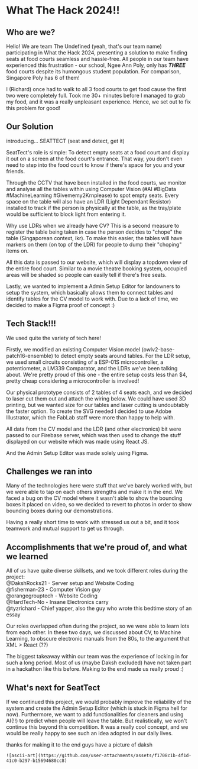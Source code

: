 # What The Hack 2024!!
## Who are we?
Hello! We are team The Undefined (yeah, that's our team name) participating in What the Hack 2024, presenting a solution to make finding seats at food courts seamless and hassle-free.
All people in our team have experienced this frustration - our school, Ngee Ann Poly, only has ***THREE*** food courts despite its humongous student population. For comparison, Singapore Poly has 6 of them!

I (Richard) once had to walk to all 3 food courts to get food cause the first two were completely full. Took me 30+ minutes before I managed to grab my food, and it was a really unpleasant experience. Hence, we set out to fix this problem for good!

## Our Solution
introducing... SEATTECT
(seat and detect, get it)

SeatTect's role is simple: To detect empty seats at a food court and display it out on a screen at the food court's entrance. That way, you don't even need to step into the food court to know if there's space for you and your friends.

Through the CCTV that have been installed in the food courts, we monitor and analyse all the tables within using Computer Vision (#AI #BigData #MachineLearning #Givememy2Krnplease) to spot empty seats. Every space on the table will also have an LDR (Light Dependant Resistor) installed to track if the person is physically at the table, as the tray/plate would be sufficient to block light from entering it.

Why use LDRs when we already have CV? This is a second measure to register the table being taken in case the person decides to "chope" the table (Singaporean context, ikr). To make this easier, the tables will have markers on them (on top of the LDR) for people to dump their "choping" items on.

All this data is passed to our website, which will display a topdown view of the entire food court. Similar to a movie theatre booking system, occupied areas will be shaded so people can easily tell if there's free seats.

Lastly, we wanted to implement a Admin Setup Editor for landowners to setup the system, which basically allows them to connect tables and identify tables for the CV model to work with. Due to a lack of time, we decided to make a Figma proof of concept :)

## Tech Stack!!!
We used quite the variety of tech here! 

Firstly, we modified an existing Computer Vision model (owlv2-base-patch16-ensemble) to detect empty seats around tables. For the LDR setup, we used small circuits consisting of a ESP-01S microcontroller, a potentiometer, a LM339 Comparator, and the LDRs we've been talking about. We're pretty proud of this one - the entire setup costs less than $4, pretty cheap considering a microcontroller is involved!

Our physical prototype consists of 2 tables of 4 seats each, and we decided to laser cut them out and attach the wiring below. We could have used 3D printing, but we wanted size for our tables and laser cutting is undoubtably the faster option. To create the SVG needed I decided to use Adobe Illustrator, which the FabLab staff were more than happy to help with.

All data from the CV model and the LDR (and other electronics) bit were passed to our Firebase server, which was then used to change the stuff displayed on our website which was made using React JS.

And the Admin Setup Editor was made solely using Figma.

## Challenges we ran into
Many of the technologies here were stuff that we've barely worked with, but we were able to tap on each others strengths and make it in the end. We faced a bug on the CV model where it wasn't able to show the bounding boxes it placed on video, so we decided to revert to photos in order to show bounding boxes during our demonstrations.

Having a really short time to work with stressed us out a bit, and it took teamwork and mutual support to get us through.

## Accomplishments that we're proud of, and what we learned
All of us have quite diverse skillsets, and we took different roles during the project:\
@DakshRocks21 - Server setup and Website Coding\
@fisherman-23 - Computer Vision guy\
@orangegrouptech - Website Coding\
@HardTech-No - Insane Electronics carry\
@tyzrichard - Chief yapper, also the guy who wrote this bedtime story of an essay

Our roles overlapped often during the project, so we were able to learn lots from each other. In these two days, we discussed about CV, to Machine Learning, to obscure electronic manuals from the 80s, to the argument that XML > React (??)

The biggest takeaway within our team was the experience of locking in for such a long period. Most of us (maybe Daksh excluded) have not taken part in a hackathon like this before.
Making to the end made us really proud :)

## What's next for SeatTect
If we continued this project, we would probably improve the reliability of the system and create the Admin Setup Editor (which is stuck in Figma hell for now). Furthermore, we want to add functionalities for cleaners and using AI(!!) to predict when people will leave the table. But realistically, we won't continue this beyond this competition. It was a really cool concept, and we would be really happy to see such an idea adopted in our daily lives.

thanks for making it to the end guys have a picture of daksh
```
![ascii-art](https://github.com/user-attachments/assets/f1708c1b-4f1d-41c0-b297-b15694680cc8)

```
